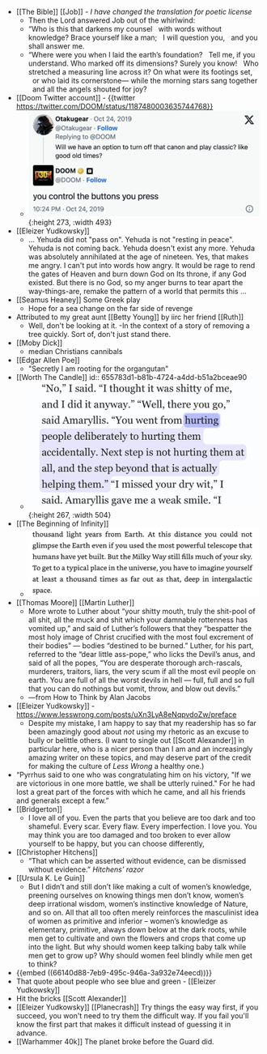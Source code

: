 - [[The Bible]] [[Job]] - _I have changed the translation for poetic license_
  - Then the Lord answered Job out of the whirlwind:
  - “Who is this that darkens my counsel
      with words without knowledge?
    Brace yourself like a man;
      I will question you,
      and you shall answer me.
  - “Where were you when I laid the earth’s foundation?
      Tell me, if you understand.
    Who marked off its dimensions? Surely you know!
      Who stretched a measuring line across it?
    On what were its footings set,
      or who laid its cornerstone—
    while the morning stars sang together
      and all the angels shouted for joy?
- [[Doom Twitter account]] - {{twitter https://twitter.com/DOOM/status/1187480003635744768}}
  - ![image.png](../assets/image_1711721198527_0.png){:height 273, :width 493}
- [[Eleizer Yudkowsky]]
  - ... Yehuda did not "pass on". Yehuda is not "resting in peace". Yehuda is not coming back. Yehuda doesn't exist any more. Yehuda was absolutely annihilated at the age of nineteen. Yes, that makes me angry. I can't put into words how angry. It would be rage to rend the gates of Heaven and burn down God on Its throne, if any God existed. But there is no God, so my anger burns to tear apart the way-things-are, remake the pattern of a world that permits this ...
- [[Seamus Heaney]] Some Greek play
  - Hope for a sea change on the far side of revenge
- Attributed to my great aunt [[Betty Young]] by iirc her friend [[Ruth]]
  - Well, don't be looking at it.
    -In the context of a story of removing a tree quickly. Sort of, don't just stand there.
- [[Moby Dick]]
  - median Christians cannibals
- [[Edgar Allen Poe]]
  - "Secretly I am rooting for the organgutan"
- [[Worth The Candle]]
  id:: 655783d1-b81b-4724-a4dd-b51a2bceae90
  - ![IMG_7659.jpeg](../assets/IMG_7659_1700233577177_0.jpeg){:height 267, :width 504}
- [[The Beginning of Infinity]]
  - ![image.png](../assets/image_1705403576381_0.png)
- [[Thomas Moore]] [[Martin Luther]]
  - More wrote to Luther about “your shitty mouth, truly the shit-pool of all shit, all the muck and shit which your damnable rottenness has vomited up,” and said of Luther’s followers that they “bespatter the most holy image of Christ crucified with the most foul excrement of their bodies” — bodies “destined to be burned.” Luther, for his part, referred to the “dear little ass-pope,” who licks the Devil’s anus, and said of all the popes, “You are desperate thorough arch-rascals, murderers, traitors, liars, the very scum if all the most evil people on earth. You are full of all the worst devils in hell — full, full and so full that you can do nothings but vomit, throw, and blow out devils.”
  - —from How to Think by Alan Jacobs
- [[Eleizer Yudkowsky]] - https://www.lesswrong.com/posts/uXn3LyA8eNqpvdoZw/preface
  - Despite my mistake, I am happy to say that my readership has so far been amazingly good about *not* using my rhetoric as an excuse to bully or belittle others. (I want to single out [[Scott Alexander]] in particular here, who is a nicer person than I am and an increasingly amazing writer on these topics, and may deserve part of the credit for making the culture of *Less Wrong* a healthy one.)
- “Pyrrhus said to one who was congratulating him on his victory, "If we are victorious in one more battle, we shall be utterly ruined." For he had lost a great part of the forces with which he came, and all his friends and generals except a few.”
- [[Bridgerton]]
  - I love all of you. Even the parts that you believe are too dark and too shameful. Every scar. Every flaw. Every imperfection. I love you. You may think you are too damaged and too broken to ever allow yourself to be happy, but you can choose differently,
- [[Christopher Hitchens]]
  - “That which can be asserted without evidence, can be dismissed without evidence.” *Hitchens’ razor*
- [[Ursula K. Le Guin]]
  - But I didn’t and still don’t like making a cult of women’s knowledge, preening ourselves on knowing things men don’t know, women’s deep irrational wisdom, women’s instinctive knowledge of Nature, and so on. All that all too often merely reinforces the masculinist idea of women as primitive and inferior – women’s knowledge as elementary, primitive, always down below at the dark roots, while men get to cultivate and own the flowers and crops that come up into the light. But why should women keep talking baby talk while men get to grow up? Why should women feel blindly while men get to think?
- {{embed ((66140d88-7eb9-495c-946a-3a932e74eecd))}}
- That quote about people who see blue and green - [[Eleizer Yudkowsky]]
- Hit the bricks [[Scott Alexander]]
- [[Eleizer Yudkowsky]] [[Planecrash]] Try things the easy way first, if you succeed, you won't need to try them the difficult way. If you fail you'll know the first part that makes it difficult instead of guessing it in advance.
- [[Warhammer 40k]] The planet broke before the Guard did.

